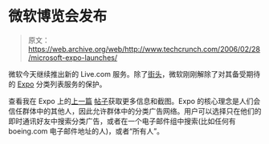 # 微软博览会发布

> 原文：<https://web.archive.org/web/http://www.techcrunch.com/2006/02/28/microsoft-expo-launches/>

 [](https://web.archive.org/web/20191008094721/http://expo.live.com/) 微软今天继续推出新的 Live.com 服务。除了[街头](https://web.archive.org/web/20191008094721/http://www.beta.techcrunch.com/2006/02/28/killer-new-livecom-service-street-side/)，微软刚刚解除了对其备受期待的 [Expo](https://web.archive.org/web/20191008094721/http://expo.live.com/) 分类列表服务的保护。

查看我在 Expo 上的[上一篇](https://web.archive.org/web/20191008094721/http://www.beta.techcrunch.com/2006/02/10/microsoft-expo-expands-beta/) [帖子](https://web.archive.org/web/20191008094721/http://www.beta.techcrunch.com/2006/01/13/microsoft-expo-beta/)获取更多信息和截图。Expo 的核心理念是人们会信任群体中的其他人，因此允许群体中的分类广告网络。用户可以选择只在他们的即时通讯好友中搜索分类广告，或者在一个电子邮件组中搜索(比如任何有 boeing.com 电子邮件地址的人)，或者“所有人”。